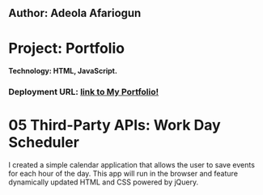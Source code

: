 ## Author:  Adeola Afariogun




# Project: Portfolio



#### Technology: HTML, JavaScript.




### Deployment URL: [link to My Portfolio!](https://adeola55.github.io/homework05/)





# 05 Third-Party APIs: Work Day Scheduler

I created a simple calendar application that allows the user to save events for each hour of the day. This app will run in the browser and feature dynamically updated HTML and CSS powered by jQuery.

